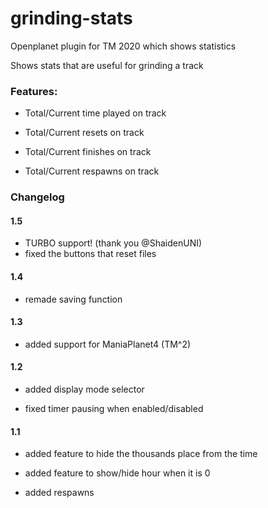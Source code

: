# grinding-stats
Openplanet plugin for TM 2020 which shows statistics


Shows stats that are useful for grinding a track

### Features:
- Total/Current time played on track

- Total/Current resets on track

- Total/Current finishes on track

- Total/Current respawns on track


### Changelog

#### 1.5
- TURBO support! (thank you @ShaidenUNI)
- fixed the buttons that reset files

#### 1.4
- remade saving function

#### 1.3
- added support for ManiaPlanet4 (TM^2)


#### 1.2
- added display mode selector

- fixed timer pausing when enabled/disabled

#### 1.1
- added feature to hide the thousands place from the time

- added feature to show/hide hour when it is 0

- added respawns

